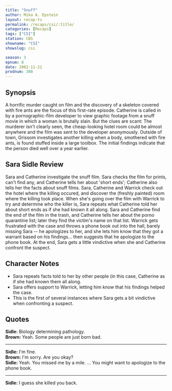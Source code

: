 ```yaml
---
title: "Snuff"
author: Mika A. Epstein
layout: recap-tv
permalink: /recaps/csi/:title/
categories: [Recaps]
tags: ["CSI"]
station: CBS
showname: "CSI"
showslug: csi

season: 3
epnum: 8
date: 2002-11-21
prodnum: 308  
---
```


## Synopsis

A horrific murder caught on film and the discovery of a skeleton covered with fire ants are the focus of this first-rate episode. Catherine is called in by a pornographic-film developer to view graphic footage from a snuff movie in which a woman is brutally slain. But the clues are scant: The murderer isn't clearly seen, the cheap-looking hotel room could be almost anywhere and the film was sent to the developer anonymously. Outside of town, Grissom investigates another killing when a body, smothered with fire ants, is found stuffed inside a large toolbox. The initial findings indicate that the person died well over a year earlier.

## Sara Sidle Review

Sara and Catherine investigate the snuff film. Sara checks the film for prints, can't find any, and Catherine tells her about 'short ends'; Catherine also tells her the facts about snuff films. Sara, Catherine and Warrick check out the hotel where the killing occured, and discover the (freshly painted) room where the killing took place. When she's going over the film with Warrick to try and determine who the killer is, Sara repeats what Catherine told her about short ends as if she had known it all along. Sara and Catherine find the end of the film in the trash, and Catherine tells her about the porno quarantine list; later they find the victim's name on that list. Warrick gets frustrated with the case and throws a phone book out into the hall, barely missing Sara -- he apologizes to her, and she lets him know that they got a warrant based on his findings... then suggests that he apologize to the phone book. At the end, Sara gets a little vindictive when she and Catherine confront the suspect.

## Character Notes

* Sara repeats facts told to her by other people (in this case, Catherine as if she had known them all along.  
* Sara offers support to Warrick, letting him know that his findings helped the case.  
* This is the first of several instances where Sara gets a bit vindictive when confronting a suspect.

## Quotes

**Sidle:** Biology determining pathology.  
**Brown:** Yeah. Some people are just born bad.  

- - -

**Sidle:** I'm fine.  
**Brown:** I'm sorry. Are you okay?  
**Sidle:** Yeah. You missed me by a mile. ... You might want to apologize to the phone book.  

- - -

**Sidle:** I guess she killed you back.


